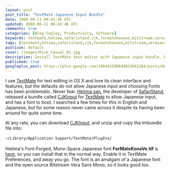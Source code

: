 ```yaml
---           
layout: post
post_title: "TextMate Japanese Input Bundle"
date: 2008-06-11 00:43:46 UTC
updated: 2008-06-11 00:43:46 UTC
comments: true
categories: [Blog-Cogley, Productivity, Software]
keywords: textmate,hetima,safaristand,cjk,formatekonave,bitstream,verasansmono
tags: [textmate,hetima,safaristand,cjk,formatekonave,bitstream,verasansmono]
posticon: default
cover: /images/Rick_Casual_01.jpg
description: Install TextMate text editor with Japanese input bundle, by Rick Cogley.
published: true
googleplus_post: https://plus.google.com/106441590644824941284/posts/HnSG3ddrt4g
---
```

 
I use [TextMate](http://macromates.com) for text editing in OS X and love its clean interface and features, but the defaults do not allow Japanese input and choosing Fonts has been problematic. Never fear. [Hetima san](http://hetima.com/about.php), the developer of [SafariStand](http://hetima.com/safari/stand-e.html), released a bundle called [CJKInput](http://hetima.com/textmate/CJKInput20061110.zip) for [TextMate](http://macromates.com) to allow Japanese input, and has a font to boot. I searched a few times for this in English and Japanese, but for some reason never came across it despite its having been around for quite some time. 

At any rate, you can download [CJKInput](http://hetima.com/textmate/CJKInput20061110.zip), and unzip and copy the tmbundle file into: <br /><br />``~/Library/Application Support/TextMate/PlugIns/``<br /><br />Hetima's Font-Forged, Mono-Space Japanese font **ForMateKonaVe.ttf** is [here](http://hetima.com/temp/ForMateKonaVe2006-11-02.zip), so you can install that in the normal way. Enable it in TextMate Preferences, and away you go. The font is an amalgam of a Japanese font and the open source Bitstream Vera Sans Mono, so it looks good too. 